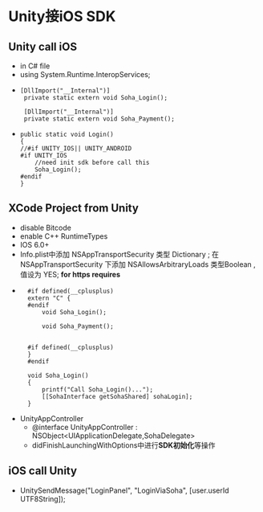 # Unity接iOS SDK

## Unity call iOS
- in C# file
 - using System.Runtime.InteropServices;
 - ```
   [DllImport("__Internal")]
    private static extern void Soha_Login();

    [DllImport("__Internal")]
    private static extern void Soha_Payment();
   ```
  - ```
  	public static void Login()
    {
	//#if UNITY_IOS|| UNITY_ANDROID
	#if UNITY_IOS
		//need init sdk before call this
		Soha_Login();
	#endif
    }
    ```

## XCode Project from Unity
- disable Bitcode
- enable C++ RuntimeTypes
- IOS 6.0+
- Info.plist中添加 NSAppTransportSecurity 类型 Dictionary ; 
  在 NSAppTransportSecurity 下添加 NSAllowsArbitraryLoads 类型Boolean ,值设为 YES; 
  **for https requires**
- ```
	#if defined(__cplusplus)
	extern "C" {
	#endif
	    void Soha_Login();
	    
	    void Soha_Payment();
	    
	    
	#if defined(__cplusplus)
	}
	#endif

	void Soha_Login()
	{
	    printf("Call Soha_Login()...");
	    [[SohaInterface getSohaShared] sohaLogin];
	}
  ```
 - UnityAppController
 	- @interface UnityAppController : NSObject<UIApplicationDelegate,SohaDelegate>
 	- didFinishLaunchingWithOptions中进行**SDK初始化**等操作

## iOS call Unity

- UnitySendMessage("LoginPanel", "LoginViaSoha", [user.userId UTF8String]);






